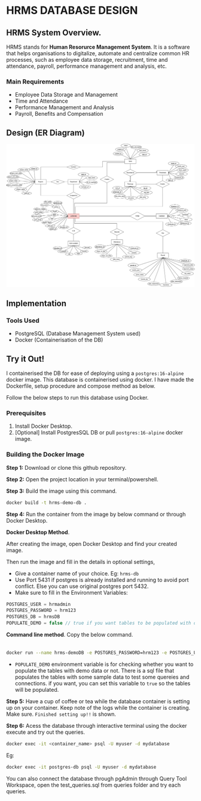 # HRMS DATABASE DESIGN

## HRMS System Overview.

HRMS stands for **Human Resorurce Management System**. It is a software that helps organisations to digitalize, automate and centralize common HR processes, such as employee data storage, recruitment, time and attendance, payroll, performance management and analysis, etc.

### Main Requirements

- Employee Data Storage and Management
- Time and Attendance
- Performance Management and Analysis
- Payroll, Benefits and Compensation

## Design (ER Diagram)

![image](./ER_DIAGRAMS/HRMS%20ER%20Diagram%201.png)

## Implementation

### Tools Used

- PostgreSQL (Database Management System used)
- Docker  (Containerisation of the DB)


## Try it Out!

I containerised the DB for ease of deploying using a ```postgres:16-alpine``` docker image. This database is containerised using docker. I have made the Dockerfile, setup procedure and compose method as below. 

Follow the below steps to run this database using Docker.

### Prerequisites
1. Install Docker Desktop.
2. [Optional] Install PostgresSQL DB or pull  ```postgres:16-alpine``` docker image.

### Building the Docker Image

**Step 1:** Download or clone this github repository.

**Step 2:** Open the project location in your terminal/powershell.

**Step 3:** Build the image using this command.
```sh
docker build -t hrms-demo-db .
```

**Step 4:** Run the container from the image by below command or through Docker Desktop.

**Docker Desktop Method**.

 After creating the image, open Docker Desktop and find your created image.

 Then run the image and fill in the details in optional settings,
 - Give a container name of your choice. Eg: ```hrms-db```
 - Use Port 5431 if postgres is already installed and running to avoid port conflict. Else you can use original postgres port 5432.
 - Make sure to fill in the Environment Variables:
 ```js
POSTGRES_USER = hrmadmin
POSTGRES_PASSWORD = hrm123
POSTGRES_DB = hrmsDB
POPULATE_DEMO = false // true if you want tables to be populated with demo values
 
 ``` 

**Command line method**. Copy the below command.
```sh

docker run --name hrms-demoDB -e POSTGRES_PASSWORD=hrm123 -e POSTGRES_USER=hrmadmin -e POSTGRES_DB=hrmsDB -e POPULATE_DEMO="true" -p 5431:5432 -d postgres

```
 
 
 - ```POPULATE_DEMO``` environment variable is for checking whether you want to populate the tables with demo data or not. There is a sql file that populates the tables with some sample data to test some quereies and connections. if you want, you can set this variable to ```true``` so the tables will be populated.

**Step 5:** Have a cup of coffee or tea while the database container is setting up on your container. Keep note of the logs while the container is creating. Make sure. ```Finished setting up!!``` is shown.

**Step 6:** Acess the database through interactive terminal using the docker execute and try out the queries.
```sh
docker exec -it <container_name> psql -U myuser -d mydatabase
```
Eg:
```sh
docker exec -it postgres-db psql -U myuser -d mydatabase
```

You can also connect the database through pgAdmin through Query Tool Workspace, open the test_queries.sql from queries folder and try each queries.